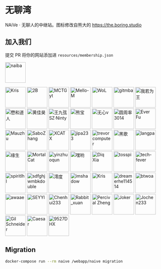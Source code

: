 # 无聊湾

NAiVe · 无聊人的中继站。图标修改自熊大的 <https://the.boring.studio>

## 加入我们

提交 PR 将你的网站添加进 `resources/membership.json`

<!--GAMFC_DELIMITER--><a href="https://github.com/naiba" title="naiba"><img src="https://avatars.githubusercontent.com/u/29243953?v=4" width="66;" alt="naiba"/></a>
<a href="https://github.com/cantoblanco" title="Kris"><img src="https://avatars.githubusercontent.com/u/116849421?v=4" width="66;" alt="Kris"/></a>
<a href="https://github.com/xiaoxing07" title="2B"><img src="https://avatars.githubusercontent.com/u/99374145?v=4" width="66;" alt="2B"/></a>
<a href="https://github.com/MCTGyt" title="MCTGyt"><img src="https://avatars.githubusercontent.com/u/75358424?v=4" width="66;" alt="MCTGyt"/></a>
<a href="https://github.com/muyan0709" title="Mello-M"><img src="https://avatars.githubusercontent.com/u/72654383?v=4" width="66;" alt="Mello-M"/></a>
<a href="https://github.com/WoLeo-Z" title="WoL"><img src="https://avatars.githubusercontent.com/u/45914900?v=4" width="66;" alt="WoL"/></a>
<a href="https://github.com/qmxs" title="gitmba"><img src="https://avatars.githubusercontent.com/u/49803761?v=4" width="66;" alt="gitmba"/></a>
<a href="https://github.com/ilay1678" title="我若为王"><img src="https://avatars.githubusercontent.com/u/7021399?v=4" width="66;" alt="我若为王"/></a>
<a href="https://github.com/wulintang" title="懋和道人"><img src="https://avatars.githubusercontent.com/u/17123583?v=4" width="66;" alt="懋和道人"/></a>
<a href="https://github.com/hjh-cn" title="黄佳昊"><img src="https://avatars.githubusercontent.com/u/71384238?v=4" width="66;" alt="黄佳昊"/></a>
<a href="https://github.com/SinzMise" title="王九弦SZ·Ninty"><img src="https://avatars.githubusercontent.com/u/120767492?v=4" width="66;" alt="王九弦SZ·Ninty"/></a>
<a href="https://github.com/xiongbao" title="熊宝"><img src="https://avatars.githubusercontent.com/u/4247191?v=4" width="66;" alt="熊宝"/></a>
<a href="https://github.com/phong057" title="无心v"><img src="https://avatars.githubusercontent.com/u/81139357?v=4" width="66;" alt="无心v"/></a>
<a href="https://github.com/yzl3014" title="圆周率3014"><img src="https://avatars.githubusercontent.com/u/79385954?v=4" width="66;" alt="圆周率3014"/></a>
<a href="https://github.com/everfu" title="Ever Fu"><img src="https://avatars.githubusercontent.com/u/74389842?v=4" width="66;" alt="Ever Fu"/></a>
<a href="https://github.com/maolog" title="Mauzhu"><img src="https://avatars.githubusercontent.com/u/17608225?v=4" width="66;" alt="Mauzhu"/></a>
<a href="https://github.com/SaboZhang" title="SaboZhang"><img src="https://avatars.githubusercontent.com/u/34998007?v=4" width="66;" alt="SaboZhang"/></a>
<a href="https://github.com/xuanxuan666niupi666" title="XCATX"><img src="https://avatars.githubusercontent.com/u/86157698?v=4" width="66;" alt="XCATX"/></a>
<a href="https://github.com/jipa233" title="jipa233"><img src="https://avatars.githubusercontent.com/u/36941617?v=4" width="66;" alt="jipa233"/></a>
<a href="https://github.com/trevorcomputer" title="trevorcomputer"><img src="https://avatars.githubusercontent.com/u/119119641?v=4" width="66;" alt="trevorcomputer"/></a>
<a href="https://github.com/dysf888" title="黑歌"><img src="https://avatars.githubusercontent.com/u/47450409?v=4" width="66;" alt="黑歌"/></a>
<a href="https://github.com/zaxigia" title="langpa"><img src="https://avatars.githubusercontent.com/u/63903027?v=4" width="66;" alt="langpa"/></a>
<a href="https://github.com/ysicing" title="缘生"><img src="https://avatars.githubusercontent.com/u/8605565?v=4" width="66;" alt="缘生"/></a>
<a href="https://github.com/xiowo" title="MortalCat"><img src="https://avatars.githubusercontent.com/u/87068069?v=4" width="66;" alt="MortalCat"/></a>
<a href="https://github.com/yinzhuoqun" title="yinzhuoqun"><img src="https://avatars.githubusercontent.com/u/12694828?v=4" width="66;" alt="yinzhuoqun"/></a>
<a href="https://github.com/xiaoheiyo" title="嘿哟"><img src="https://avatars.githubusercontent.com/u/26519690?v=4" width="66;" alt="嘿哟"/></a>
<a href="https://github.com/wzwzx" title="Diq Xia"><img src="https://avatars.githubusercontent.com/u/69845256?v=4" width="66;" alt="Diq Xia"/></a>
<a href="https://github.com/tosspi" title="tosspi"><img src="https://avatars.githubusercontent.com/u/91527286?v=4" width="66;" alt="tosspi"/></a>
<a href="https://github.com/tech-fever" title="tech-fever"><img src="https://avatars.githubusercontent.com/u/105153585?v=4" width="66;" alt="tech-fever"/></a>
<a href="https://github.com/spiritLHLS" title="spiritlhl"><img src="https://avatars.githubusercontent.com/u/103393591?v=4" width="66;" alt="spiritlhl"/></a>
<a href="https://github.com/sdfghjwmbkdouble" title="sdfghjwmbkdouble"><img src="https://avatars.githubusercontent.com/u/153349302?v=4" width="66;" alt="sdfghjwmbkdouble"/></a>
<a href="https://github.com/lingdu2333" title="澪度"><img src="https://avatars.githubusercontent.com/u/117048039?v=4" width="66;" alt="澪度"/></a>
<a href="https://github.com/imshadow" title="imshadow"><img src="https://avatars.githubusercontent.com/u/23455967?v=4" width="66;" alt="imshadow"/></a>
<a href="https://github.com/hhhkkk520" title="Kris"><img src="https://avatars.githubusercontent.com/u/52115472?v=4" width="66;" alt="Kris"/></a>
<a href="https://github.com/dreamerhe114514" title="dreamerhe114514"><img src="https://avatars.githubusercontent.com/u/156502065?v=4" width="66;" alt="dreamerhe114514"/></a>
<a href="https://github.com/btwoa" title="btwoa"><img src="https://avatars.githubusercontent.com/u/109867618?v=4" width="66;" alt="btwoa"/></a>
<a href="https://github.com/awaae001" title="awaae"><img src="https://avatars.githubusercontent.com/u/108462724?v=4" width="66;" alt="awaae"/></a>
<a href="https://github.com/SEYYl" title="SEYYl"><img src="https://avatars.githubusercontent.com/u/76978511?v=4" width="66;" alt="SEYYl"/></a>
<a href="https://github.com/fly6022" title="Chenhui233"><img src="https://avatars.githubusercontent.com/u/42091262?v=4" width="66;" alt="Chenhui233"/></a>
<a href="https://github.com/rabbitxuanxuan" title="Rabbit_xuan"><img src="https://avatars.githubusercontent.com/u/112363084?v=4" width="66;" alt="Rabbit_xuan"/></a>
<a href="https://github.com/Lafcadia" title="Percival Zheng"><img src="https://avatars.githubusercontent.com/u/147896059?v=4" width="66;" alt="Percival Zheng"/></a>
<a href="https://github.com/zhufacai" title="Joker"><img src="https://avatars.githubusercontent.com/u/14821269?v=4" width="66;" alt="Joker"/></a>
<a href="https://github.com/Jochen233" title="Jochen233"><img src="https://avatars.githubusercontent.com/u/89528624?v=4" width="66;" alt="Jochen233"/></a>
<a href="https://github.com/PearsSauce" title="Gil Schneider"><img src="https://avatars.githubusercontent.com/u/56643217?v=4" width="66;" alt="Gil Schneider"/></a>
<a href="https://github.com/CasearF" title="Caesar"><img src="https://avatars.githubusercontent.com/u/75901800?v=4" width="66;" alt="Caesar"/></a>
<a href="https://github.com/9527DHX" title="9527DHX"><img src="https://avatars.githubusercontent.com/u/31348749?v=4" width="66;" alt="9527DHX"/></a><!--GAMFC_DELIMITER_END-->

## Migration

```sh
docker-compose run --rm naive /webapp/naive migration
```
